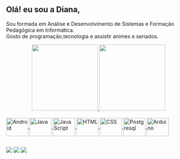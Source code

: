 ## Olá! eu sou a Diana, 
Sou formada em Análise e Desenvolvimento de Sistemas e Formação Pedagógica em Informática.  
Gosto de programação,tecnologia e assistir animes e seriados.
<div align="center">
  <a href="https://github.com/Prof-Diana">
  <img height="180em" src="https://github-readme-stats.vercel.app/api?username=Prof-Diana&show_icons=true&theme=dracula&include_all_commits=true&count_private=true"/>
  <img height="180em" src="https://github-readme-stats.vercel.app/api/top-langs/?username=Prof-Diana&layout=compact&langs_count=7&theme=dracula"/>
</div>
<div style="display: inline_block"><br>
  <img align="center" alt="Android" height="50" width="60" src="https://cdn.jsdelivr.net/gh/devicons/devicon/icons/android/android-original-wordmark.svg">
  <img align="center" alt="Java" height="50" width="60" src="https://cdn.jsdelivr.net/gh/devicons/devicon/icons/java/java-original-wordmark.svg">
  <img align="center" alt="JavaScript" height="50" width="60" src="https://cdn.jsdelivr.net/gh/devicons/devicon/icons/javascript/javascript-original.svg">
  <img align="center" alt="HTML" height="50" width="60" src="https://cdn.jsdelivr.net/gh/devicons/devicon/icons/html5/html5-original-wordmark.svg">
  <img align="center" alt="CSS" height="50" width="60" src="https://cdn.jsdelivr.net/gh/devicons/devicon/icons/css3/css3-original-wordmark.svg">
  <img align="center" alt="Postgresql" height="50" width="60" src="https://cdn.jsdelivr.net/gh/devicons/devicon/icons/postgresql/postgresql-original-wordmark.svg">
  <img align="center" alt="Arduino" height="50" width="60" src="https://cdn.jsdelivr.net/gh/devicons/devicon/icons/arduino/arduino-plain-wordmark.svg">
  
  
  ##
 
<div> 
  <a href="https://www.youtube.com/channel/UCF4qs_CMANA98nSA-04Y_5g" target="_blank"><img src="https://img.shields.io/badge/YouTube-FF0000?style=for-the-badge&logo=youtube&logoColor=white" target="_blank"></a>
     <a href = "mailto:professoradiananunes@gmail.com"><img src="https://img.shields.io/badge/-Gmail-%23333?style=for-the-badge&logo=gmail&logoColor=white" target="_blank"></a>
  <a href="https://www.linkedin.com/in/diana-nunes-31a129150/" target="_blank"><img src="https://img.shields.io/badge/-LinkedIn-%230077B5?style=for-the-badge&logo=linkedin&logoColor=white" target="_blank"></a> 
 
 
 
</div>
